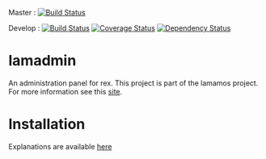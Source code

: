 Master : [![Build Status](https://travis-ci.org/lamamos/lamadmin.svg?branch=master)](https://travis-ci.org/lamamos/lamadmin)

Develop : [![Build Status](https://travis-ci.org/lamamos/lamadmin.svg?branch=develop)](https://travis-ci.org/lamamos/lamadmin) [![Coverage Status](https://coveralls.io/repos/lamamos/lamadmin/badge.png?branch=develop)](https://coveralls.io/r/lamamos/lamadmin?branch=develop) [![Dependency Status](https://www.versioneye.com/user/projects/5367f44a14c158f62200004a/badge.png)](https://www.versioneye.com/user/projects/5367f44a14c158f62200004a)

lamadmin
========

An administration panel for rex. This project is part of the lamamos project. For more information see this [site](https://lamamos.github.io/).


Installation
============

Explanations are available [here](https://lamamos.github.io/get_started.html)
